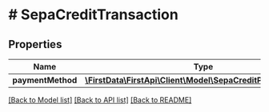 # # SepaCreditTransaction

## Properties

Name | Type | Description | Notes
------------ | ------------- | ------------- | -------------
**paymentMethod** | [**\FirstData\FirstApi\Client\Model\SepaCreditPaymentMethod**](SepaCreditPaymentMethod.md) |  | 

[[Back to Model list]](../../README.md#documentation-for-models) [[Back to API list]](../../README.md#documentation-for-api-endpoints) [[Back to README]](../../README.md)


